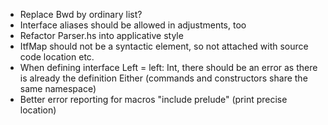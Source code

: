- Replace Bwd by ordinary list?
- Interface aliases should be allowed in adjustments, too
- Refactor Parser.hs into applicative style
- ItfMap should not be a syntactic element, so not attached with source code location etc.
- When defining interface Left = left: Int, there should be an error as there is already the definition Either (commands and constructors share the same namespace)
- Better error reporting for macros "include prelude" (print precise location) 
